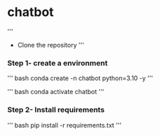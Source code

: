 # chatbot
'''
- Clone the repository
'''

### Step 1- create a environment
'''
bash
conda create -n chatbot python=3.10 -y
'''

'''
bash
conda activate chatbot
'''

### Step 2- Install requirements
'''
bash
pip install -r requirements.txt
'''




